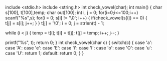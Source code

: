 include <stdio.h>
include <string.h>
int check_vowel(char);
int main()
{
  char s[100], t[100],temp;
  char out[100];
  int i, j = 0;
  for(i=0;i<=100;i++)
  scanf("%s",s);
  for(i = 0; s[i] != '\0'; i++) {
    if(check_vowel(s[i]) == 0) {      
      t[j] = s[i];
      j++;
    }
  }
  t[j] = '\0';
   i = 0;
   j = strlen(t) - 1;
 
   while (i < j) 
   {
      temp = t[i];
      t[i] = t[j];
      t[j] = temp;
      i++;
      j--;
   }
 
   printf("%s", t);
  return 0;
}
int check_vowel(char c)
{
  switch(c) {
    case 'a':
    case 'A':
    case 'e':
    case 'E':
    case 'i':
    case 'I':
    case 'o':
    case 'O':
    case 'u':
    case 'U':
      return 1;
    default:
      return 0;
  }
}
